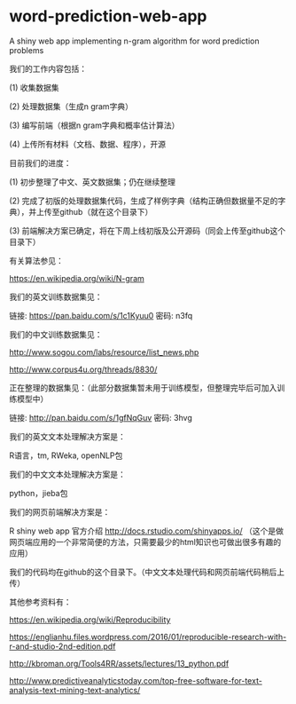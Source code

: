 # word-prediction-web-app
A shiny web app implementing n-gram algorithm for word prediction problems

我们的工作内容包括：

(1) 收集数据集

(2) 处理数据集（生成n gram字典）

(3) 编写前端（根据n gram字典和概率估计算法）

(4) 上传所有材料（文档、数据、程序），开源

目前我们的进度：

(1) 初步整理了中文、英文数据集；仍在继续整理

(2) 完成了初版的处理数据集代码，生成了样例字典（结构正确但数据量不足的字典），并上传至github（就在这个目录下）

(3) 前端解决方案已确定，将在下周上线初版及公开源码（同会上传至github这个目录下）

有关算法参见：

https://en.wikipedia.org/wiki/N-gram

我们的英文训练数据集见：

链接: https://pan.baidu.com/s/1c1Kyuu0 密码: n3fq

我们的中文训练数据集见：

http://www.sogou.com/labs/resource/list_news.php

http://www.corpus4u.org/threads/8830/

正在整理的数据集见：（此部分数据集暂未用于训练模型，但整理完毕后可加入训练模型中）

链接: http://pan.baidu.com/s/1gfNqGuv 密码: 3hvg

我们的英文文本处理解决方案是：

R语言，tm, RWeka, openNLP包

我们的中文文本处理解决方案是：

python，jieba包

我们的网页前端解决方案是：

R shiny web app 官方介绍 http://docs.rstudio.com/shinyapps.io/ （这个是做网页端应用的一个非常简便的方法，只需要最少的html知识也可做出很多有趣的应用）

我们的代码均在github的这个目录下。（中文文本处理代码和网页前端代码稍后上传）

其他参考资料有：

https://en.wikipedia.org/wiki/Reproducibility

https://englianhu.files.wordpress.com/2016/01/reproducible-research-with-r-and-studio-2nd-edition.pdf

http://kbroman.org/Tools4RR/assets/lectures/13_python.pdf

http://www.predictiveanalyticstoday.com/top-free-software-for-text-analysis-text-mining-text-analytics/


